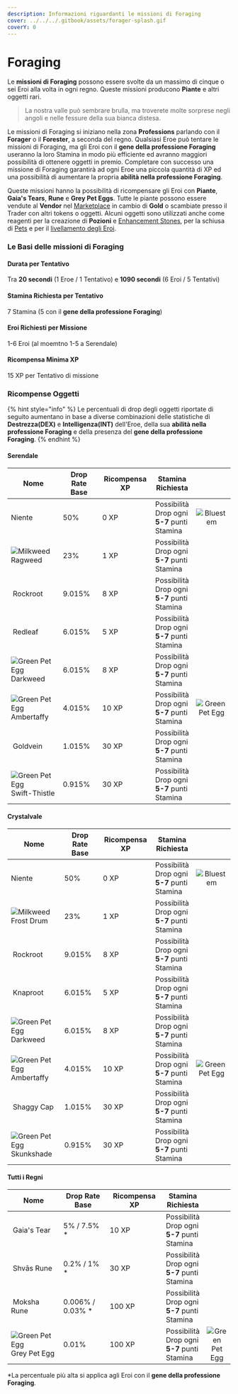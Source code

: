 ```yaml
---
description: Informazioni riguardanti le missioni di Foraging
cover: ../../../.gitbook/assets/forager-splash.gif
coverY: 0
---
```


# Foraging

Le **missioni di Foraging** possono essere svolte da un massimo di cinque o sei Eroi alla volta in ogni regno. Queste missioni producono **Piante** e altri oggetti rari.

> La nostra valle può sembrare brulla, ma troverete molte sorprese negli angoli e nelle fessure della sua bianca distesa.

Le missioni di Foraging si iniziano nella zona **Professions** parlando con il **Forager** o il **Forester**, a seconda del regno. Qualsiasi Eroe può tentare le missioni di Foraging, ma gli Eroi con il **gene della professione Foraging** useranno la loro Stamina in modo più efficiente ed avranno maggiori possibilità di ottenere oggetti in premio. Completare con successo una missione di Foraging garantirà ad ogni Eroe una piccola quantità di XP ed una possibilità di aumentare la propria **abilità nella professione Foraging**.

Queste missioni hanno la possibilità di ricompensare gli Eroi con **Piante**, **Gaia's Tears**, **Rune** e **Grey Pet Eggs**. Tutte le piante possono essere vendute al **Vendor** nel [Marketplace](../../../gameplay/zone-di-gioco/marketplace.md) in cambio di **Gold** o scambiate presso il Trader con altri tokens o oggetti. Alcuni oggetti sono utilizzati anche come reagenti per la creazione di **Pozioni** e [Enhancement Stones](../../../gameplay/oggetti/enhancement-stones.md), per la schiusa di [Pets](../heroes/pets.md) e per il [livellamento degli Eroi](../heroes/leveling.md).

### Le Basi delle missioni di Foraging

#### Durata per Tentativo

Tra **20 secondi** (1 Eroe / 1 Tentativo) e **1090 secondi** (6 Eroi / 5 Tentativi)

#### Stamina Richiesta per Tentativo

7 Stamina (5 con il **gene della professione Foraging**)

#### Eroi Richiesti per Missione

1-6 Eroi (al moemtno 1-5 a Serendale)

#### Ricompensa Minima XP

15 XP per Tentativo di missione

### **Ricompense Oggetti**

{% hint style="info" %}
Le percentuali di drop degli oggetti riportate di seguito aumentano in base a diverse combinazioni delle statistiche di **Destrezza(DEX)** e **Intelligenza(INT)** dell'Eroe, della sua **abilità nella professione Foraging** e della presenza del **gene della professione Foraging**.
{% endhint %}

#### Serendale

<table><thead><tr><th width="213.69851729818782">Nome</th><th width="152">Drop Rate Base</th><th width="153">Ricompensa XP</th><th>Stamina Richiesta</th><th data-hidden align="center"> </th></tr></thead><tbody><tr><td>Niente</td><td>50%</td><td>0 XP</td><td>Possibilità Drop ogni <strong>5-7</strong> punti Stamina</td><td align="center"><img src="https://defi-kingdoms.b-cdn.net/art-assets/items/bluestem.png" alt="Bluestem"></td></tr><tr><td><img src="https://defi-kingdoms.b-cdn.net/art-assets/items/ragweed.png" alt="Milkweed"> Ragweed</td><td>23%</td><td>1 XP</td><td>Possibilità Drop ogni <strong>5-7</strong> punti Stamina</td><td align="center"></td></tr><tr><td><img src="https://defi-kingdoms.b-cdn.net/art-assets/items/rockroot.png" alt="" data-size="original"> Rockroot</td><td>9.015%</td><td>8 XP</td><td>Possibilità Drop ogni <strong>5-7</strong> punti Stamina</td><td align="center"></td></tr><tr><td><img src="https://defi-kingdoms.b-cdn.net/art-assets/items/redleaf.png" alt="" data-size="original"> Redleaf</td><td>6.015%</td><td>5 XP</td><td>Possibilità Drop ogni <strong>5-7</strong> punti Stamina</td><td align="center"></td></tr><tr><td><img src="https://defi-kingdoms.b-cdn.net/art-assets/items/darkweed.png" alt="Green Pet Egg"> Darkweed</td><td>6.015%</td><td>8 XP</td><td>Possibilità Drop ogni <strong>5-7</strong> punti Stamina</td><td align="center"></td></tr><tr><td><img src="https://defi-kingdoms.b-cdn.net/art-assets/items/ambertaffy.png" alt="Green Pet Egg" data-size="original"> Ambertaffy</td><td>4.015%</td><td>10 XP</td><td>Possibilità Drop ogni <strong>5-7</strong> punti Stamina</td><td align="center"><img src="https://defi-kingdoms.b-cdn.net/art-assets/items/pet-egg-green.png" alt="Green Pet Egg"></td></tr><tr><td><img src="https://defi-kingdoms.b-cdn.net/art-assets/items/goldvein.png" alt=""> Goldvein</td><td>1.015%</td><td>30 XP</td><td>Possibilità Drop ogni <strong>5-7</strong> punti Stamina</td><td align="center"></td></tr><tr><td><img src="https://defi-kingdoms.b-cdn.net/art-assets/items/swift-thistle.png" alt="Green Pet Egg"> Swift-Thistle</td><td>0.915%</td><td>30 XP</td><td>Possibilità Drop ogni <strong>5-7</strong> punti Stamina</td><td align="center"></td></tr></tbody></table>

#### Crystalvale

<table><thead><tr><th width="209.69851729818782">Nome</th><th width="159">Drop Rate Base</th><th width="153">Ricompensa XP</th><th>Stamina Richiesta</th><th data-hidden align="center"> </th></tr></thead><tbody><tr><td>Niente</td><td>50%</td><td>0 XP</td><td>Possibilità Drop ogni <strong>5-7</strong> punti Stamina</td><td align="center"><img src="https://defi-kingdoms.b-cdn.net/art-assets/items/bluestem.png" alt="Bluestem"></td></tr><tr><td><img src="https://defi-kingdoms.b-cdn.net/art-assets/items/frost-drum.png" alt="Milkweed"> Frost Drum</td><td>23%</td><td>1 XP</td><td>Possibilità Drop ogni <strong>5-7</strong> punti Stamina</td><td align="center"></td></tr><tr><td><img src="https://defi-kingdoms.b-cdn.net/art-assets/items/rockroot.png" alt="" data-size="original"> Rockroot</td><td>9.015%</td><td>8 XP</td><td>Possibilità Drop ogni <strong>5-7</strong> punti Stamina</td><td align="center"></td></tr><tr><td><img src="https://defi-kingdoms.b-cdn.net/art-assets/items/redleaf.png" alt="" data-size="original"> Knaproot</td><td>6.015%</td><td>5 XP</td><td>Possibilità Drop ogni <strong>5-7</strong> punti Stamina</td><td align="center"></td></tr><tr><td><img src="https://defi-kingdoms.b-cdn.net/art-assets/items/darkweed.png" alt="Green Pet Egg"> Darkweed</td><td>6.015%</td><td>8 XP</td><td>Possibilità Drop ogni <strong>5-7</strong> punti Stamina</td><td align="center"></td></tr><tr><td><img src="https://defi-kingdoms.b-cdn.net/art-assets/items/ambertaffy.png" alt="Green Pet Egg" data-size="original"> Ambertaffy</td><td>4.015%</td><td>10 XP</td><td>Possibilità Drop ogni <strong>5-7</strong> punti Stamina</td><td align="center"><img src="https://defi-kingdoms.b-cdn.net/art-assets/items/pet-egg-green.png" alt="Green Pet Egg"></td></tr><tr><td><img src="https://defi-kingdoms.b-cdn.net/art-assets/items/shaggyCaps.png" alt=""> Shaggy Cap</td><td>1.015%</td><td>30 XP</td><td>Possibilità Drop ogni <strong>5-7</strong> punti Stamina</td><td align="center"></td></tr><tr><td><img src="https://defi-kingdoms.b-cdn.net/art-assets/items/skunkShade.png" alt="Green Pet Egg"> Skunkshade</td><td>0.915%</td><td>30 XP</td><td>Possibilità Drop ogni <strong>5-7</strong> punti Stamina</td><td align="center"></td></tr></tbody></table>

#### Tutti i Regni

<table><thead><tr><th width="221.69851729818782">Nome</th><th width="165">Drop Rate Base</th><th width="151">Ricompensa XP</th><th>Stamina Richiesta</th><th data-hidden align="center"> </th></tr></thead><tbody><tr><td><img src="https://defi-kingdoms.b-cdn.net/art-assets/items/gaias-tear.png" alt="" data-size="original"> Gaia's Tear</td><td>5% / 7.5% *</td><td>10 XP</td><td>Possibilità Drop ogni <strong>5-7</strong> punti Stamina</td><td align="center"></td></tr><tr><td><img src="https://defi-kingdoms.b-cdn.net/art-assets/items/shvas-rune.gif" alt=""> Shvās Rune</td><td>0.2% / 1% *</td><td>30 XP</td><td>Possibilità Drop ogni <strong>5-7</strong> punti Stamina</td><td align="center"></td></tr><tr><td><img src="https://defi-kingdoms.b-cdn.net/art-assets/items/moksha-rune.gif" alt=""> Moksha Rune</td><td>0.006% / 0.03% *</td><td>100 XP</td><td>Possibilità Drop ogni <strong>5-7</strong> punti Stamina</td><td align="center"></td></tr><tr><td><img src="https://defi-kingdoms.b-cdn.net/art-assets/items/pet-egg-grey.png" alt="Green Pet Egg"> Grey Pet Egg</td><td>0.01%</td><td>100 XP</td><td>Possibilità Drop ogni <strong>5-7</strong> punti Stamina</td><td align="center"><img src="https://defi-kingdoms.b-cdn.net/art-assets/items/pet-egg-green.png" alt="Green Pet Egg"></td></tr></tbody></table>

\*La percentuale più alta si applica agli Eroi con il **gene della professione Foraging**.

